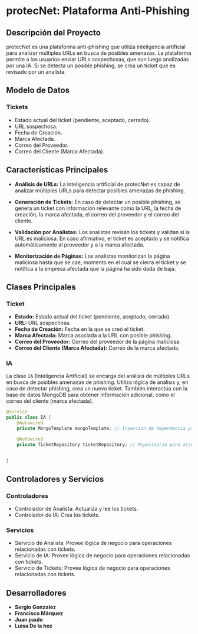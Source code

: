 # protecNet: Plataforma Anti-Phishing

## Descripción del Proyecto

protecNet es una plataforma anti-phishing que utiliza inteligencia artificial para analizar múltiples URLs en busca de posibles amenazas. La plataforma permite a los usuarios enviar URLs sospechosas, que son luego analizadas por una IA. Si se detecta un posible phishing, se crea un ticket que es revisado por un analista.

## Modelo de Datos

### Tickets
- Estado actual del ticket (pendiente, aceptado, cerrado).
- URL sospechosa.
- Fecha de Creación.
- Marca Afectada.
- Correo del Proveedor.
- Correo del Cliente (Marca Afectada).

## Características Principales

- **Análisis de URLs:** La inteligencia artificial de protecNet es capaz de analizar múltiples URLs para detectar posibles amenazas de phishing.

- **Generación de Tickets:** En caso de detectar un posible phishing, se genera un ticket con información relevante como la URL, la fecha de creación, la marca afectada, el correo del proveedor y el correo del cliente.

- **Validación por Analistas:** Los analistas revisan los tickets y validan si la URL es maliciosa. En caso afirmativo, el ticket es aceptado y se notifica automáticamente al proveedor y a la marca afectada.

- **Monitorización de Páginas:** Los analistas monitorizan la página maliciosa hasta que se cae, momento en el cual se cierra el ticket y se notifica a la empresa afectada que la página ha sido dada de baja.


## Clases Principales

### Ticket

- **Estado:** Estado actual del ticket (pendiente, aceptado, cerrado).
- **URL:** URL sospechosa.
- **Fecha de Creación:** Fecha en la que se creó el ticket.
- **Marca Afectada:** Marca asociada a la URL con posible phishing.
- **Correo del Proveedor:** Correo del proveedor de la página maliciosa.
- **Correo del Cliente (Marca Afectada):** Correo de la marca afectada.

### IA

La clase `IA` (Inteligencia Artificial) se encarga del análisis de múltiples URLs en busca de posibles amenazas de phishing. Utiliza lógica de análisis y, en caso de detectar phishing, crea un nuevo ticket. También interactúa con la base de datos MongoDB para obtener información adicional, como el correo del cliente (marca afectada).

```java
@Service
public class IA {
    @Autowired
    private MongoTemplate mongoTemplate; // Inyección de dependencia para interactuar con MongoDB

    @Autowired
    private TicketRepository ticketRepository; // Repositorio para acceder a los datos de Ticket en MongoDB

    
}
```
## Controladores y Servicios

### Controladores

- Controlador de Analista: Actualiza y lee los tickets.
- Controlador de IA: Crea los tickets.

### Servicios

- Servicio de Analista: Provee lógica de negocio para operaciones relacionadas con tickets.
- Servicio de IA: Provee lógica de negocio para operaciones relacionadas con tickets.
- Servicio de Tickets: Provee lógica de negocio para operaciones relacionadas con tickets.


## Desarrolladores

- **Sergio Gonzalez**
- **Francisco Márquez**
- **Juan paulo**
- **Luisa De la hoz**
